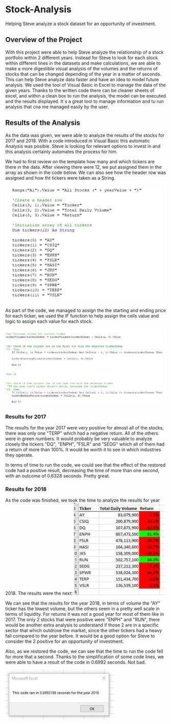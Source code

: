 # Stock-Analysis

Helping Steve analyze a stock dataset for an opportunity of investment. 

## Overview of the Project
With this project were able to help Steve analyze the relationship of a stock portfolio within 2 different years. Instead for Steve to look for each stock within different lines in the datasets and make calculations, we are able to make a more digestible visual analysis of the volumes and the returns of stocks that can be changed depending of the year in a matter of seconds. This can help Steve analyze data faster and have an idea to model future analysis. We used the tool of Visual Basic in Excel to manage the data of the given years. Thanks to the written code there can be cleaner sheets of excel, and within a clean box to run the analysis, the model can be executed and the results displayed. It´s a great tool to manage information and tu run analysis that cna me managed easily by the user. 

## Results of the Analysis
As the data was given, we were able to analyze the results of the stocks for 2017 and 2018. With a code introduced in Visual Basic this automatic Analysis was posible. Steve is looking for relevant options to invest in and this analysis certainly automates the process for him. 

We had to first review on the template how many and which tickers are there in the data. After viewing there were 12, we put assigned them in the array as shown in the code below. We can also see how the header row was assigned and how tht tickers were taken as a String. 

![](https://github.com/JoseLuisMontemayor/Stock-Analysis/blob/main/Array_Tickers.PNG)

As part of the code, we managed to assign the the starting and ending price for each ticker, we used the *IF* function to help assign the cells value and logic to assign each value for each stock. 

![](https://github.com/JoseLuisMontemayor/Stock-Analysis/blob/main/Starting_%26_Ending_Prices.PNG)


### Results for 2017

The results for the year 2017 were very positive for almost all of the stocks, there was only one "TERP" which had a negative return. All of the others were in green numbers. It would probably be very valuable to analyze closely the tickers "DQ", "ENPH", "FSLR" and "SEDG" which all of them had a return of more than 100%. It would be worth it to see in which industries they operate. 



In terms of  time to run the code, we could see that the effect of the restored code had a positive result, decreasing the time of more than one second, with an outcome of 0.6328 seconds. Pretty great. 







### Results for 2018

As the code was finished, we took the time to analyze the results for year 2018. The results were the next:
![](https://github.com/JoseLuisMontemayor/Stock-Analysis/blob/main/2018_VBA_Results.png)

We can see that the results for the year 2018, in terms of volume the "AY" ticker has the lowest volume, but the others seem in a pretty well scale in terms of liquidity. For returns it was not a good year for most of them like in 2017. The only 2 stocks that were positive were "ENPH" and "RUN", there would be another extra analysis to understand if those 2 are in a specific sector that which outdrove the market, since the other tickers had a heavy fall compared to the year before. It would be a good option for Steve to consider the 2 positive for an opportunity of investment. 

Also, as we restored the code, we can see that the time to run the code fell for more that a second. Thanks to the simplification of some code lines, we were able to have a result of the code in 0.6992 seconds. Not bad.

![](https://github.com/JoseLuisMontemayor/Stock-Analysis/blob/main/VBA_Challenge_2018.png)










